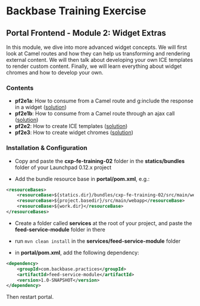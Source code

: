 # Backbase Training Exercise

## Portal Frontend - Module 2: Widget Extras

In this module, we dive into more advanced widget concepts. We will first look at Camel routes and how they can help us transforming and rendering external content. We will then talk about developing your own ICE templates to render custom content. Finally, we will learn everything about widget chromes and how to develop your own.

### Contents

 - **pf2e1a**: How to consume from a Camel route and g:include the response in a widget ([solution](cxp-fe-training-02/src/main/webapp/static/cxp-fe-training-02/widgets/pf2e1a-feed-reader))
 - **pf2e1b**: How to consume from a Camel route through an ajax call ([solution](cxp-fe-training-02/src/main/webapp/static/cxp-fe-training-02/widgets/pf2e1b-feed-reader))
 - **pf2e2**: How to create ICE templates ([solution](cxp-fe-training-02/src/main/webapp/static/cxp-fe-training-02/widgets/pf2e2-content))
 - **pf2e3**: How to create widget chromes ([solution](cxp-fe-training-02/src/main/webapp/static/cxp-fe-training-02/html/chromes))

### Installation & Configuration

 - Copy and paste the **cxp-fe-training-02** folder in the **statics/bundles** folder of your Launchpad 0.12.x project

 - Add the bundle resource base in **portal/pom.xml**, e.g.:

```xml
<resourceBases>
    <resourceBase>${statics.dir}/bundles/cxp-fe-training-02/src/main/webapp</resourceBase> // add this line
    <resourceBase>${project.basedir}/src/main/webapp</resourceBase>
    <resourceBase>${work.dir}</resourceBase>
</resourceBases>
```

 - Create a folder called **services** at the root of your project, and paste the **feed-service-module** folder in there

 - run `mvn clean install` in the **services/feed-service-module** folder
 - in **portal/pom.xml**, add the following dependency:

```xml
<dependency>
    <groupId>com.backbase.practices</groupId>
    <artifactId>feed-service-module</artifactId>
    <version>1.0-SNAPSHOT</version>
</dependency>
```

Then restart portal.
